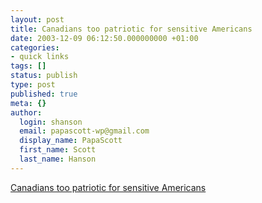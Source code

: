 ```yaml
---
layout: post
title: Canadians too patriotic for sensitive Americans
date: 2003-12-09 06:12:50.000000000 +01:00
categories:
- quick links
tags: []
status: publish
type: post
published: true
meta: {}
author:
  login: shanson
  email: papascott-wp@gmail.com
  display_name: PapaScott
  first_name: Scott
  last_name: Hanson
---
```

<p><a title="Wear the flag proudly!" href="http://accordionguy.blogware.com/blog/_archives/2003/12/8/8472.html">Canadians too patriotic for sensitive Americans</a></p>
